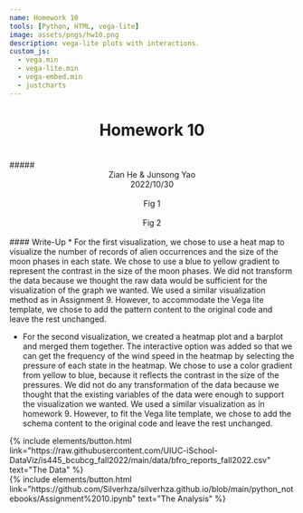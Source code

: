 ```yaml
---
name: Homework 10
tools: [Python, HTML, vega-lite]
image: assets/pngs/hw10.png
description: vega-lite plots with interactions.
custom_js:
  - vega.min
  - vega-lite.min
  - vega-embed.min
  - justcharts
---
```


# <center>Homework 10</center>   
<br/>
##### <center>Zian He & Junsong Yao</center>
<center>2022/10/30</center>  
<br/>  
 
<center><vegachart schema-url="{{ site.baseurl }}/assets/json/visualization1.json" style="width: 100%"></vegachart></center>
<center>Fig 1</center> 
<br/>  
<center><vegachart schema-url="{{ site.baseurl }}/assets/json/visualization2.json" style="width: 100%"></vegachart></center>
<center>Fig 2</center> 
<br/>
#### Write-Up
* For the first visualization, we chose to use a heat map to visualize the number of records of alien occurrences and the size of the moon phases in each state. We chose to use a blue to yellow gradient to represent the contrast in the size of the moon phases. We did not transform the data because we thought the raw data would be sufficient for the visualization of the graph we wanted. We used a similar visualization method as in Assignment 9. However, to accommodate the Vega lite template, we chose to add the pattern content to the original code and leave the rest unchanged.

* For the second visualization, we created a heatmap plot and a barplot and merged them together. The interactive option was added so that we can get the frequency of the wind speed in the heatmap by selecting the pressure of each state in the heatmap. We chose to use a color gradient from yellow to blue, because it reflects the contrast in the size of the pressures. We did not do any transformation of the data because we thought that the existing variables of the data were enough to support the visualization we wanted. We used a similar visualization as in homework 9. However, to fit the Vega lite template, we chose to add the schema content to the original code and leave the rest unchanged.

<!-- these are written in a combo of html and liquid --> 

<div class="left">
{% include elements/button.html link="https://raw.githubusercontent.com/UIUC-iSchool-DataViz/is445_bcubcg_fall2022/main/data/bfro_reports_fall2022.csv" text="The Data" %}
</div>

<div class="right">
{% include elements/button.html link="https://github.com/Silverhza/silverhza.github.io/blob/main/python_notebooks/Assignment%2010.ipynb" text="The Analysis" %}
</div>

